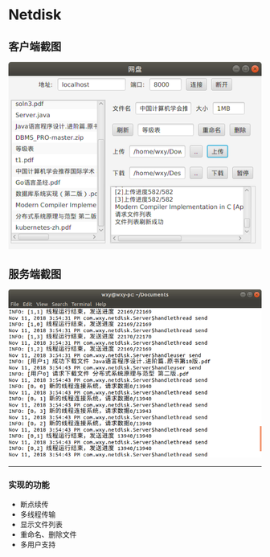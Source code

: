 # Netdisk
## 客户端截图
![客户端](client.png) 
## 服务端截图
![服务端](server.png) 
___
### 实现的功能
- 断点续传
- 多线程传输
- 显示文件列表
- 重命名、删除文件
- 多用户支持
